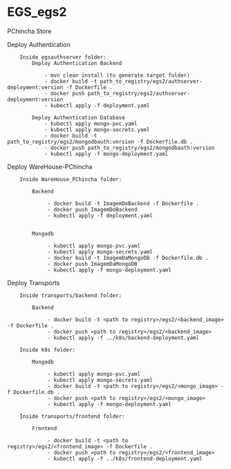 # EGS_egs2
PChincha Store

Deploy Authentication

		Inside egsauthserver folder:
			Deploy Authentication Backend

				- mvn clean install (to generate target folder)
				- docker build -t path_to_registry/egs2/authserver-deployment:version -f Dockerfile .
				- docker push path_to_registry/egs2/authserver-deployment:version
				- kubectl apply -f deployment.yaml

			Deploy Authentication Database
				- kubectl apply mongo-pvc.yaml
				- kubectl apply mongo-secrets.yaml
				- docker build -t path_to_registry/egs2/mongodbauth:version -f Dockerfile.db .
				- docker push path_to_registry/egs2/mongodbauth:version
				- kubectl apply -f mongo-deployment.yaml

  
Deploy WareHouse-PChincha

		Inside WareHouse_PChincha folder:

			Backend

				 - docker build -t ImagemDoBackend -f Dockerfile .
				 - docker push ImagemDoBackend
				 - kubectl apply -f deployment.yaml


			Mongodb

				 - kubectl apply mongo-pvc.yaml
				 - kubectl apply mongo-secrets.yaml
				 - docker build -t ImagemDaMongoDB -f Dockerfile.db .
				 - docker push ImagemDaMongoDB
				 - kubectl apply -f mongo-deployment.yaml

  
Deploy Transports

		Inside transports/backend folder:

			Backend

				 - docker build -t <path to registry>/egs2/<backend_image> -f Dockerfile .
				 - docker push <path to registry>/egs2/<backend_image>
				 - kubectl apply -f ../k8s/backend-deployment.yaml

		Inside k8s folder:
		
			Mongodb

				 - kubectl apply mongo-pvc.yaml
				 - kubectl apply mongo-secrets.yaml
				 - docker build -t <path to registry>/egs2/<mongo_image> -f Dockerfile.db .
				 - docker push <path to registry>/egs2/<mongo_image>
				 - kubectl apply -f mongo-deployment.yaml

		Inside transports/frontend folder:
		
			Frontend

				 - docker build -t <path to registry>/egs2/<frontend_image> -f Dockerfile .
				 - docker push <path to registry>/egs2/<frontend_image>
				 - kubectl apply -f ../k8s/frontend-deployment.yaml


